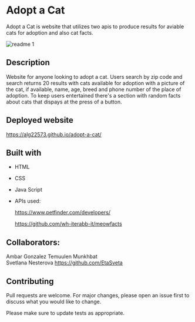 # Adopt a Cat

Adopt a Cat is website that utilizes two apis to produce results for aviable cats for adoption and also cat facts. 


![readme 1](https://user-images.githubusercontent.com/109307665/190507384-15f4706f-6472-47de-bcf3-c1cd8b1fa474.png)

## Description
Website for anyone looking to adopt a cat. Users search by zip code and search returns 20 results with cats available for adoption with a picture of the cat, if available, name, age, breed and phone number of the place of adoption. 
To keep users entertained there's a section with random facts about cats that dispays at the press of a button. 


## Deployed website
https://alg22573.github.io/adopt-a-cat/

## Built with
* HTML
* CSS
* Java Script
* APIs used: 

   https://www.petfinder.com/developers/

   https://github.com/wh-iterabb-it/meowfacts


## Collaborators:
   Ambar Gonzalez
   Temuulen Munkhbat   
   Svetlana Nesterova   https://github.com/EtaSveta



## Contributing
Pull requests are welcome. For major changes, please open an issue first to discuss what you would like to change.

Please make sure to update tests as appropriate.

